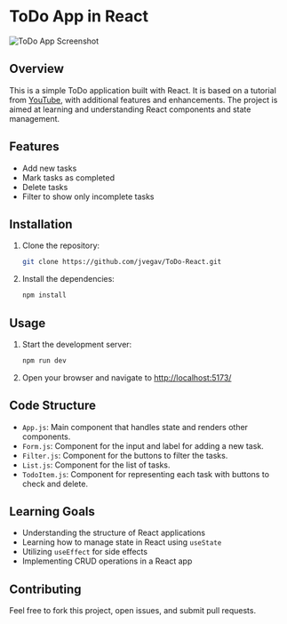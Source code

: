 # ToDo App in React

![ToDo App Screenshot]((image.png))

## Overview

This is a simple ToDo application built with React. It is based on a tutorial from [YouTube](https://youtu.be/Rh3tobg7hEo?si=bHSiC-03VYHNoLV2), with additional features and enhancements. The project is aimed at learning and understanding React components and state management.

## Features

- Add new tasks
- Mark tasks as completed
- Delete tasks
- Filter to show only incomplete tasks

## Installation

1. Clone the repository:
    ```sh
    git clone https://github.com/jvegav/ToDo-React.git
    ```

2. Install the dependencies:
    ```sh
    npm install
    ```

## Usage

1. Start the development server:
    ```sh
    npm run dev
    ```

2. Open your browser and navigate to [http://localhost:5173/](http://localhost:5173/)

## Code Structure

- `App.js`: Main component that handles state and renders other components.
- `Form.js`: Component for the input and label for adding a new task.
- `Filter.js`: Component for the buttons to filter the tasks.
- `List.js`: Component for the list of tasks.
- `TodoItem.js`: Component for representing each task with buttons to check and delete.

## Learning Goals

- Understanding the structure of React applications
- Learning how to manage state in React using `useState`
- Utilizing `useEffect` for side effects
- Implementing CRUD operations in a React app

## Contributing

Feel free to fork this project, open issues, and submit pull requests.



    

